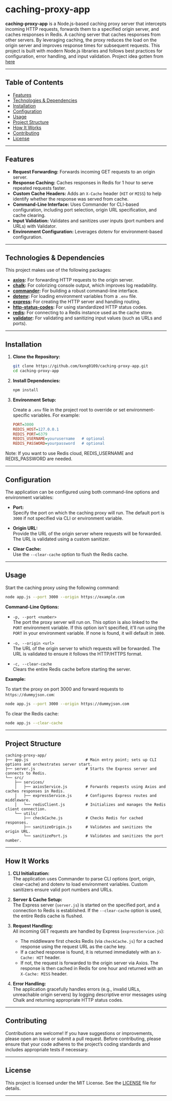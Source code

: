 # caching-proxy-app

**caching-proxy-app** is a Node.js-based caching proxy server that intercepts incoming HTTP requests, forwards them to a specified origin server, and caches responses in Redis. A caching server that caches responses from other servers. By leveraging caching, the proxy reduces the load on the origin server and improves response times for subsequent requests. This project is built with modern Node.js libraries and follows best practices for configuration, error handling, and input validation. Project idea gotten from [here](https://roadmap.sh/projects/caching-server)

---

## Table of Contents

- [Features](#features)
- [Technologies & Dependencies](#technologies--dependencies)
- [Installation](#installation)
- [Configuration](#configuration)
- [Usage](#usage)
- [Project Structure](#project-structure)
- [How It Works](#how-it-works)
- [Contributing](#contributing)
- [License](#license)

---

## Features

- **Request Forwarding:** Forwards incoming GET requests to an origin server.
- **Response Caching:** Caches responses in Redis for 1 hour to serve repeated requests faster.
- **Custom Cache Headers:** Adds an `X-Cache` header (`HIT` or `MISS`) to help identify whether the response was served from cache.
- **Command-Line Interface:** Uses Commander for CLI-based configuration, including port selection, origin URL specification, and cache clearing.
- **Input Validation:** Validates and sanitizes user inputs (port numbers and URLs) with Validator.
- **Environment Configuration:** Leverages dotenv for environment-based configuration.

---

## Technologies & Dependencies

This project makes use of the following packages:

- **[axios](https://www.npmjs.com/package/axios):** For forwarding HTTP requests to the origin server.
- **[chalk](https://www.npmjs.com/package/chalk):** For colorizing console output, which improves log readability.
- **[commander](https://www.npmjs.com/package/commander):** For building a robust command-line interface.
- **[dotenv](https://www.npmjs.com/package/dotenv):** For loading environment variables from a `.env` file.
- **[express](https://www.npmjs.com/package/express):** For creating the HTTP server and handling routing.
- **[http-status-codes](https://www.npmjs.com/package/http-status-codes):** For using standardized HTTP status codes.
- **[redis](https://www.npmjs.com/package/redis):** For connecting to a Redis instance used as the cache store.
- **[validator](https://www.npmjs.com/package/validator):** For validating and sanitizing input values (such as URLs and ports).

---

## Installation

1. **Clone the Repository:**

   ```bash
   git clone https://github.com/kxng0109/caching-proxy-app.git
   cd caching-proxy-app
   ```

2. **Install Dependencies:**

   ```bash
   npm install
   ```

3. **Environment Setup:**

   Create a `.env` file in the project root to override or set environment-specific variables. For example:

   ```ini
   PORT=3000
   REDIS_HOST=127.0.0.1
   REDIS_PORT=6379
   REDIS_USERNAME=yourusername   # optional
   REDIS_PASSWORD=yourpassword   # optional
   ```

Note: If you want to use Redis cloud, REDIS_USERNAME and REDIS_PASSWORD are needed.

---

## Configuration

The application can be configured using both command-line options and environment variables:

- **Port:**  
  Specify the port on which the caching proxy will run. The default port is `3000` if not specified via CLI or environment variable.

- **Origin URL:**  
  Provide the URL of the origin server where requests will be forwarded. The URL is validated using a custom sanitizer.

- **Clear Cache:**  
  Use the `--clear-cache` option to flush the Redis cache.

---

## Usage

Start the caching proxy using the following command:

```bash
node app.js --port 3000 --origin https://example.com
```

**Command-Line Options:**

- `-p, --port <number>`  
  The port the proxy server will run on. This option is also linked to the `PORT` environment variable. If this option isn't specified, it'll run using the `PORT` in your environment variable. If none is found, it will default in `3000`.

- `-o, --origin <url>`  
  The URL of the origin server to which requests will be forwarded. The URL is validated to ensure it follows the HTTP/HTTPS format.

- `-c, --clear-cache`  
  Clears the entire Redis cache before starting the server.

**Example:**

To start the proxy on port 3000 and forward requests to `https://dummyjson.com`:

```bash
node app.js --port 3000 --origin https://dummyjson.com
```

To clear the Redis cache:

```bash
node app.js --clear-cache
```

---

## Project Structure

```
caching-proxy-app/
├── app.js                         # Main entry point; sets up CLI options and orchestrates server start.
├── server.js                      # Starts the Express server and connects to Redis.
└── src/
    ├── services/
    │   ├── axiosService.js        # Forwards requests using Axios and caches responses in Redis.
    │   ├── expressService.js      # Configures Express routes and middleware.
    │   └── redisClient.js         # Initializes and manages the Redis client connection.
    └── utils/
        ├── checkCache.js          # Checks Redis for cached responses.
        ├── sanitizeOrigin.js      # Validates and sanitizes the origin URL.
        └── sanitizePort.js        # Validates and sanitizes the port number.
```

---

## How It Works

1. **CLI Initialization:**  
   The application uses Commander to parse CLI options (port, origin, clear-cache) and dotenv to load environment variables. Custom sanitizers ensure valid port numbers and URLs.

2. **Server & Cache Setup:**  
   The Express server (`server.js`) is started on the specified port, and a connection to Redis is established. If the `--clear-cache` option is used, the entire Redis cache is flushed.

3. **Request Handling:**  
   All incoming GET requests are handled by Express (`expressService.js`):
   - The middleware first checks Redis (via `checkCache.js`) for a cached response using the request URL as the cache key.
   - If a cached response is found, it is returned immediately with an `X-Cache: HIT` header.
   - If not, the request is forwarded to the origin server via Axios. The response is then cached in Redis for one hour and returned with an `X-Cache: MISS` header.

4. **Error Handling:**  
   The application gracefully handles errors (e.g., invalid URLs, unreachable origin servers) by logging descriptive error messages using Chalk and returning appropriate HTTP status codes.

---

## Contributing

Contributions are welcome! If you have suggestions or improvements, please open an issue or submit a pull request. Before contributing, please ensure that your code adheres to the project’s coding standards and includes appropriate tests if necessary.

---

## License

This project is licensed under the MIT License. See the [LICENSE](LICENSE) file for details.

---